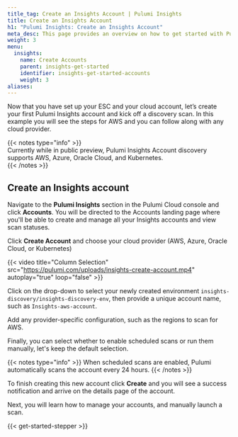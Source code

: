 ```yaml
---
title_tag: Create an Insights Account | Pulumi Insights
title: Create an Insights Account
h1: "Pulumi Insights: Create an Insights Account"
meta_desc: This page provides an overview on how to get started with Pulumi Insights Accounts.
weight: 3
menu:
  insights:
    name: Create Accounts
    parent: insights-get-started
    identifier: insights-get-started-accounts
    weight: 3
aliases:
---
```


Now that you have set up your ESC and your cloud account, let’s create your first Pulumi Insights account and kick off a discovery scan. In this example you will see the steps for AWS and you can follow along with any cloud provider.

{{< notes type="info" >}}  
Currently while in public preview, Pulumi Insights Account discovery supports AWS, Azure, Oracle Cloud, and Kubernetes.  
{{< /notes >}}

## Create an Insights account

Navigate to the **Pulumi Insights** section in the Pulumi Cloud console and click **Accounts**. You will be directed to the Accounts landing page where you'll be able to create and manage all your Insights accounts and view scan statuses.

Click **Create Account** and choose your cloud provider (AWS, Azure, Oracle Cloud, or Kubernetes)

{{< video title="Column Selection" src="https://pulumi.com/uploads/insights-create-account.mp4" autoplay="true" loop="false" >}}

Click on the drop-down to select your newly created environment `insights-discovery/insights-discovery-env`, then provide a unique account name, such as `Insights-aws-account`.

Add any provider-specific configuration, such as the regions to scan for AWS.

Finally, you can select whether to enable scheduled scans or run them manually, let's keep the default selection.

{{< notes type="info" >}}
When scheduled scans are enabled, Pulumi automatically scans the account every 24 hours.
{{< /notes >}}

To finish creating this new account click **Create** and you will see a success notification and arrive on the details page of the account.

Next, you will learn how to manage your accounts, and manually launch a scan.

{{< get-started-stepper >}}
